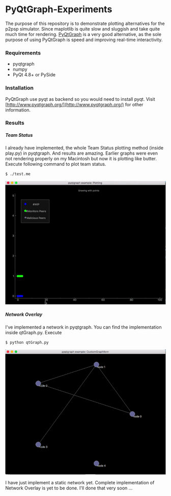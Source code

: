 # PyQtGraph-Experiments
The purpose of this repository is to demonstrate plotting alternatives for the p2psp simulator. Since maplotlib is quite slow and sluggish and take quite much time for rendering.
[PyQtGraph](http://www.pyqtgraph.org/) is a very good alternative, as the sole purpose of using PyQtGraph is speed and improving real-time interactivity.
### Requirements
- pyqtgraph
- numpy
- PyQt 4.8+ or PySide
### Installation
 PyQtGraph use pyqt as backend so you would need to install pyqt.
 Visit [http://www.pyqtgraph.org/](http://www.pyqtgraph.org/) for other information.
 ### Results
##### Team Status 
 I already have implemented, the whole Team Status plotting method (inside play.py) in pyqtgraph. And results are amazing. Earlier graphs were even not rendering properly on my Macintosh but now it is plotting like butter. 
Execute following command to plot team status.
```sh
$ ./test.me
```
![team](res/team.gif)

##### Network Overlay
I've implemented a network in pyqtgraph. You can find the implementation inside qtGraph.py. 
Execute 
```sh
$ python qtGraph.py
```
![overlay](res/graph.png)
 
 I have just implement a static network yet. Complete implementation of Network Overlay is yet to be done.
 I'll done that very soon ...
